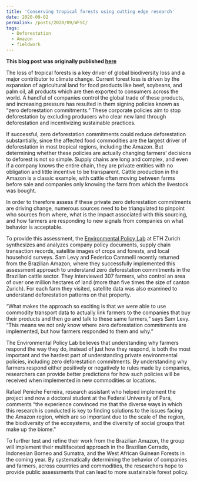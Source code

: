 ```yaml
---
title: 'Conserving tropical forests using cutting edge research'
date: 2020-09-02
permalink: /posts/2020/09/WFSC/
tags:
  - Deforestation
  - Amazon
  - fieldwork
---
```


**This blog post was originally published [here]([https://glp.earth/news-events/blog/governing-telecouplings-discussing-evidence-company-policies-reducing-commodity-0](https://worldfoodsystem.ethz.ch/news/wfsc-news/2020/09/conserving-tropical-forests-using-cutting-edge-research.html))**

The loss of tropical forests is a key driver of global biodiversity loss and a major contributor to climate change. Current forest loss is driven by the expansion of agricultural land for food products like beef, soybeans, and palm oil, all products which are then exported to consumers across the world. A handful of companies control the global trade of these products, and increasing pressure has resulted in them signing policies known as “zero deforestation commitments.” These corporate policies aim to stop deforestation by excluding producers who clear new land through deforestation and incentivizing sustainable practices.

If successful, zero deforestation commitments could reduce deforestation substantially, since the affected food commodities are the largest driver of deforestation in most tropical regions, including the Amazon. But determining whether these policies are actually changing farmers’ decisions to deforest is not so simple. Supply chains are long and complex, and even if a company knows the entire chain, they are private entities with no obligation and little incentive to be transparent. Cattle production in the Amazon is a classic example, with cattle often moving between farms before sale and companies only knowing the farm from which the livestock was bought.

In order to therefore assess if these private zero deforestation commitments are driving change, numerous sources need to be triangulated to pinpoint who sources from where, what is the impact associated with this sourcing, and how farmers are responding to new signals from companies on what behavior is acceptable.

To provide this assessment, the [Environmental Policy Lab](https://epl.ethz.ch/) at ETH Zurich synthesizes and analyzes company policy documents, supply chain transaction records, satellite images of crops and forests, and local household surveys. Sam Levy and Federico Cammelli recently returned from the Brazilian Amazon, where they successfully implemented this assessment approach to understand zero deforestation commitments in the Brazilian cattle sector. They interviewed 307 farmers, who control an area of over one million hectares of land (more than five times the size of canton Zurich). For each farm they visited, satellite data was also examined to understand deforestation patterns on that property.

“What makes the approach so exciting is that we were able to use commodity transport data to actually link farmers to the companies that buy their products and then go and talk to these same farmers,” says Sam Levy. “This means we not only know where zero deforestation commitments are implemented, but how farmers responded to them and why.”  

The Environmental Policy Lab believes that understanding why farmers respond the way they do, instead of just how they respond, is both the most important and the hardest part of understanding private environmental policies, including zero deforestation commitments. By understanding why farmers respond either positively or negatively to rules made by companies, researchers can provide better predictions for how such policies will be received when implemented in new commodities or locations.

Rafael Peniche Ferreira, research assistant who helped implement the project and now a doctoral student at the Federal University of Pará, comments “the experience convinced me that the diverse ways in which this research is conducted is key to finding solutions to the issues facing the Amazon region, which are so important due to the scale of the region, the biodiversity of the ecosystems, and the diversity of social groups that make up the biome."   

To further test and refine their work from the Brazilian Amazon, the group will implement their multifaceted approach in the Brazilian Cerrado, Indonesian Borneo and Sumatra, and the West African Guinean Forests in the coming year. By systematically determining the behavior of companies and farmers, across countries and commodities, the researchers hope to provide public assessments that can lead to more sustainable forest policy.
